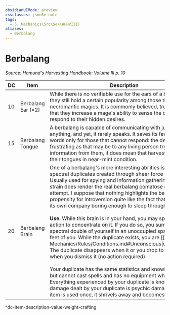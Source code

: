 ```yaml
---
obsidianUIMode: preview
cssclasses: json5e-note
tags:
  - 5. Mechanics\Src\5e\(HHHVIII)
aliases:
  - Berbalang
---
```

# Berbalang
*Source: Hamund's Harvesting Handbook: Volume III p. 10* 

| DC | Item | Description | Value | Weight | Crafting |
|----|------|-------------|-------|--------|----------|
| 10 | Berbalang Ear (×2) | While there is no verifiable use for the ears of a berbalang, they still hold a certain popularity among those that study necromantic magics. It is commonly believed, truthfully or not, that they increase a mage's ability to sense the dead and respond to their hidden desires. | 5 sp | 2 lb | — |
| 15 | Berbalang Tongue | A berbalang is capable of communicating with just about anything, and yet, it rarely speaks. It saves its few precious words only for those that cannot respond: the dead. As frustrating as that may be to any living person trying to extract information from them, it does mean that harvesters can find their tongues in near-mint condition. | 3 gp | 1 lb | [[5. Mechanics/Items/Singing Skull (HHHVIII).md\|Singing Skull]] |
| 20 | Berbalang Brain | One of a berbalang's more interesting abilities is its creation of spectral duplicates created through sheer force of will. Usually used for spying and information gathering, the mental strain does render the real berbalang comatose during the attempt. I suppose that nothing highlights the berbalang's propensity for introversion quite like the fact that it finds even its own company boring enough to sleep through.<br /><br />**Use.** While this brain is in your hand, you may spend your action to concentrate on it. If you do so, you summon a spectral double of yourself in an unoccupied space within 60 feet of you. While the duplicate exists, you are [[/5. Mechanics/Rules/Conditions.md#Unconscious\|unconscious]]. The duplicate disappears when it or you drop to 0 hit points or when you dismiss it (no action required).<br /><br />Your duplicate has the same statistics and knowledge as you, but cannot cast spells and has no equipment when created. Everything experienced by your duplicate is known to you. All damage dealt by your duplicate is psychic damage. Once this item is used once, it shrivels away and becomes useless. | 10 gp | 4 lb | — |
^dc-item-description-value-weight-crafting
